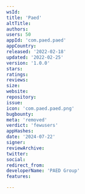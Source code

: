 ```yaml
---
wsId: 
title: 'Paed'
altTitle: 
authors: 
users: 50
appId: 'com.paed.paed'
appCountry: 
released: '2022-02-18'
updated: '2022-02-25'
version: '1.0.0'
stars: 
ratings: 
reviews: 
size: 
website: 
repository: 
issue: 
icon: 'com.paed.paed.png'
bugbounty: 
meta: 'removed'
verdict: 'fewusers'
appHashes: 
date: '2024-07-22'
signer: 
reviewArchive: 
twitter: 
social: 
redirect_from: 
developerName: 'PAED Group'
features: 

---
```


